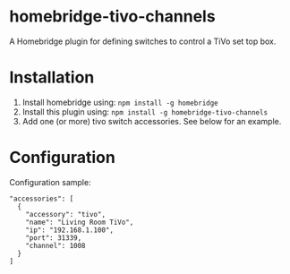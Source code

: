 # homebridge-tivo-channels

A Homebridge plugin for defining switches to control a TiVo set top box.

# Installation

1. Install homebridge using: `npm install -g homebridge`
2. Install this plugin using: `npm install -g homebridge-tivo-channels`
3. Add one (or more) tivo switch accessories. See below for an example.

# Configuration

Configuration sample:

```
"accessories": [
  {
    "accessory": "tivo",
    "name": "Living Room TiVo",
    "ip": "192.168.1.100",
    "port": 31339,
    "channel": 1008
  }
]
```
